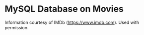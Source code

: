 # MySQL Database on Movies
 
















Information courtesy of
IMDb
(https://www.imdb.com).
Used with permission.